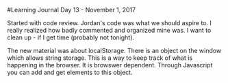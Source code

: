 #Learning Journal Day 13 - November 1, 2017


Started with code review.  Jordan's code was what we should aspire to.  I really realized how badly commented and organized mine was. I want to clean up - if I get time (probably not tonight).

The new material was about localStorage.  There is an object on the window which allows string storage.  This is a way to keep track of what is happening in the browser.  It is browswer dependent.  Through Javascript you can add and get elements to this object. 

